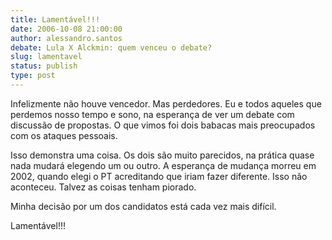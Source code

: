 ```yaml
---
title: Lamentável!!!
date: 2006-10-08 21:00:00
author: alessandro.santos
debate: Lula X Alckmin: quem venceu o debate?
slug: lamentavel
status: publish 
type: post
---
```


Infelizmente não houve vencedor. Mas perdedores. Eu e todos aqueles que perdemos nosso tempo e sono, na esperança de ver um debate com discussão de propostas. O que vimos foi dois babacas mais preocupados com os ataques pessoais.


Isso demonstra uma coisa. Os dois são muito parecidos, na prática quase nada mudará elegendo um ou outro. A esperança de mudança morreu em 2002, quando elegi o PT acreditando que iriam fazer diferente. Isso não aconteceu. Talvez as coisas tenham piorado.


Minha decisão por um dos candidatos está cada vez mais difícil.


Lamentável!!!


